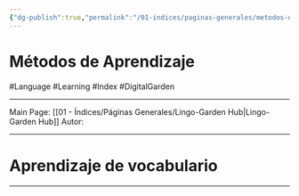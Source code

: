 ```yaml
---
{"dg-publish":true,"permalink":"/01-indices/paginas-generales/metodos-de-aprendizaje/"}
---
```


# Métodos de Aprendizaje
#Language #Learning #Index #DigitalGarden 
___
Main Page: [[01 - Índices/Páginas Generales/Lingo-Garden Hub\|Lingo-Garden Hub]]
Autor: 
___

# Aprendizaje de vocabulario

<style> .container {font-family: sans-serif; text-align: center;} .button-wrapper button {z-index: 1;height: 40px; width: 100px; margin: 10px;padding: 5px;} .excalidraw .App-menu_top .buttonList { display: flex;} .excalidraw-wrapper { height: 800px; margin: 50px; position: relative;} :root[dir="ltr"] .excalidraw .layer-ui__wrapper .zen-mode-transition.App-menu_bottom--transition-left {transform: none;} </style><script src="https://cdn.jsdelivr.net/npm/react@17/umd/react.production.min.js"></script><script src="https://cdn.jsdelivr.net/npm/react-dom@17/umd/react-dom.production.min.js"></script><script type="text/javascript" src="https://cdn.jsdelivr.net/npm/@excalidraw/excalidraw@0/dist/excalidraw.production.min.js"></script><div id="VocabLevelsexcalidraw.md1"></div><script>(function(){const InitialData={"type":"excalidraw","version":2,"source":"https://github.com/zsviczian/obsidian-excalidraw-plugin/releases/tag/2.12.4","elements":[{"id":"qLSO6YgLa4Z9ZuXOdEMIz","type":"rectangle","x":-4.296323450305991,"y":-1166.7173866277694,"width":326.07550715026395,"height":124.62571739250927,"angle":4.71238898038469,"strokeColor":"#1e1e1e","backgroundColor":"#fab005","fillStyle":"hachure","strokeWidth":4,"strokeStyle":"solid","roughness":0,"opacity":100,"groupIds":[],"frameId":null,"index":"a0","roundness":{"type":3},"seed":27639372,"version":574,"versionNonce":1725443532,"isDeleted":false,"boundElements":[{"type":"text","id":"3soziLcv"}],"updated":1751125354979,"link":null,"locked":false},{"id":"3soziLcv","type":"text","x":32.70627387482598,"y":-1133.085514947873,"width":252.0703125,"height":57.361974032716596,"angle":4.71238898038469,"strokeColor":"#1e1e1e","backgroundColor":"#fab005","fillStyle":"hachure","strokeWidth":4,"strokeStyle":"solid","roughness":0,"opacity":100,"groupIds":[],"frameId":null,"index":"a1","roundness":null,"seed":1418108916,"version":698,"versionNonce":477163852,"isDeleted":false,"boundElements":[],"updated":1751125354980,"link":null,"locked":false,"text":"Contenido","rawText":"Contenido","fontSize":47.80164502726383,"fontFamily":3,"textAlign":"center","verticalAlign":"middle","containerId":"qLSO6YgLa4Z9ZuXOdEMIz","originalText":"Contenido","autoResize":true,"lineHeight":1.2},{"id":"tvkY2nU5f2JzO94ESR4Nk","type":"rectangle","x":354.2160142541727,"y":-1533.765732372831,"width":336.31871679896335,"height":114.38250774380988,"angle":0,"strokeColor":"#1e1e1e","backgroundColor":"#ffec99","fillStyle":"solid","strokeWidth":4,"strokeStyle":"solid","roughness":0,"opacity":100,"groupIds":[],"frameId":null,"index":"a2","roundness":{"type":3},"seed":1267907188,"version":232,"versionNonce":1583146956,"isDeleted":false,"boundElements":[{"type":"text","id":"0aqO47h7"}],"updated":1751125354980,"link":null,"locked":false},{"id":"0aqO47h7","type":"text","x":410.3441226536544,"y":-1505.2554655172844,"width":224.0625,"height":57.361974032716596,"angle":0,"strokeColor":"#1e1e1e","backgroundColor":"#ffec99","fillStyle":"solid","strokeWidth":4,"strokeStyle":"solid","roughness":0,"opacity":100,"groupIds":[],"frameId":null,"index":"a3","roundness":null,"seed":2109683316,"version":350,"versionNonce":1706552140,"isDeleted":false,"boundElements":[],"updated":1751125354980,"link":null,"locked":false,"text":"Nivel A1","rawText":"Nivel A1","fontSize":47.80164502726383,"fontFamily":3,"textAlign":"center","verticalAlign":"middle","containerId":"tvkY2nU5f2JzO94ESR4Nk","originalText":"Nivel A1","autoResize":true,"lineHeight":1.2},{"id":"-jeIFVrlvuvCBr-KuH_Jg","type":"rectangle","x":354.2160142541727,"y":-1395.4824021153893,"width":339.7331200151964,"height":116.08970935192644,"angle":0,"strokeColor":"#1e1e1e","backgroundColor":"#ffec99","fillStyle":"solid","strokeWidth":4,"strokeStyle":"solid","roughness":0,"opacity":100,"groupIds":[],"frameId":null,"index":"a4","roundness":{"type":3},"seed":1379459148,"version":361,"versionNonce":414491084,"isDeleted":false,"boundElements":[{"type":"text","id":"AEusJdcd"}],"updated":1751125354980,"link":null,"locked":false},{"id":"AEusJdcd","type":"text","x":412.0513242617709,"y":-1366.1185344557844,"width":224.0625,"height":57.361974032716596,"angle":0,"strokeColor":"#1e1e1e","backgroundColor":"#ffec99","fillStyle":"solid","strokeWidth":4,"strokeStyle":"solid","roughness":0,"opacity":100,"groupIds":[],"frameId":null,"index":"a5","roundness":null,"seed":1962930636,"version":344,"versionNonce":1588716876,"isDeleted":false,"boundElements":[],"updated":1751125354980,"link":null,"locked":false,"text":"Nivel A2","rawText":"Nivel A2","fontSize":47.80164502726383,"fontFamily":3,"textAlign":"center","verticalAlign":"middle","containerId":"-jeIFVrlvuvCBr-KuH_Jg","originalText":"Nivel A2","autoResize":true,"lineHeight":1.2},{"id":"0LbdB0PqYq6Wjo31e0wFJ","type":"rectangle","x":357.6304174704058,"y":-1250.3702654254812,"width":336.31871679896335,"height":116.08970935192644,"angle":0,"strokeColor":"#1e1e1e","backgroundColor":"#ffec99","fillStyle":"solid","strokeWidth":4,"strokeStyle":"solid","roughness":0,"opacity":100,"groupIds":[],"frameId":null,"index":"a6","roundness":{"type":3},"seed":420746356,"version":247,"versionNonce":341793740,"isDeleted":false,"boundElements":[{"type":"text","id":"tjOPTF9B"}],"updated":1751125354980,"link":null,"locked":false},{"id":"tjOPTF9B","type":"text","x":413.7585258698875,"y":-1221.0063977658763,"width":224.0625,"height":57.361974032716596,"angle":0,"strokeColor":"#1e1e1e","backgroundColor":"#ffec99","fillStyle":"solid","strokeWidth":4,"strokeStyle":"solid","roughness":0,"opacity":100,"groupIds":[],"frameId":null,"index":"a7","roundness":null,"seed":417862004,"version":378,"versionNonce":366927692,"isDeleted":false,"boundElements":[],"updated":1751125354980,"link":null,"locked":false,"text":"Nivel B1","rawText":"Nivel B1","fontSize":47.80164502726383,"fontFamily":3,"textAlign":"center","verticalAlign":"middle","containerId":"0LbdB0PqYq6Wjo31e0wFJ","originalText":"Nivel B1","autoResize":true,"lineHeight":1.2},{"id":"O4VWzz4yS7B0NoMrVX4CC","type":"rectangle","x":357.6304174704058,"y":-1106.9653303436899,"width":332.90431358273025,"height":107.55370131134362,"angle":0,"strokeColor":"#1e1e1e","backgroundColor":"#ffec99","fillStyle":"solid","strokeWidth":4,"strokeStyle":"solid","roughness":0,"opacity":100,"groupIds":[],"frameId":null,"index":"a8","roundness":{"type":3},"seed":1450348020,"version":246,"versionNonce":266147276,"isDeleted":false,"boundElements":[{"type":"text","id":"XOUqR48U"}],"updated":1751125354980,"link":null,"locked":false},{"id":"XOUqR48U","type":"text","x":412.0513242617709,"y":-1081.8694667043762,"width":224.0625,"height":57.361974032716596,"angle":0,"strokeColor":"#1e1e1e","backgroundColor":"#ffec99","fillStyle":"solid","strokeWidth":4,"strokeStyle":"solid","roughness":0,"opacity":100,"groupIds":[],"frameId":null,"index":"a9","roundness":null,"seed":804972276,"version":347,"versionNonce":1505679692,"isDeleted":false,"boundElements":[],"updated":1751125354980,"link":null,"locked":false,"text":"Nivel B2","rawText":"Nivel B2","fontSize":47.80164502726383,"fontFamily":3,"textAlign":"center","verticalAlign":"middle","containerId":"O4VWzz4yS7B0NoMrVX4CC","originalText":"Nivel B2","autoResize":true,"lineHeight":1.2},{"id":"1ER-VNL1uLSPMco1-pzbT","type":"rectangle","x":361.04482068663896,"y":-975.5108065187142,"width":331.1971119746137,"height":107.55370131134362,"angle":0,"strokeColor":"#1e1e1e","backgroundColor":"#ffec99","fillStyle":"solid","strokeWidth":4,"strokeStyle":"solid","roughness":0,"opacity":100,"groupIds":[],"frameId":null,"index":"aA","roundness":{"type":3},"seed":2138515700,"version":186,"versionNonce":162385868,"isDeleted":false,"boundElements":[{"type":"text","id":"70LEZjpQ"}],"updated":1751125354980,"link":null,"locked":false},{"id":"70LEZjpQ","type":"text","x":414.6121266739458,"y":-950.4149428794007,"width":224.0625,"height":57.361974032716596,"angle":0,"strokeColor":"#1e1e1e","backgroundColor":"#ffec99","fillStyle":"solid","strokeWidth":4,"strokeStyle":"solid","roughness":0,"opacity":100,"groupIds":[],"frameId":null,"index":"aB","roundness":null,"seed":1480567796,"version":309,"versionNonce":953275212,"isDeleted":false,"boundElements":[],"updated":1751125354980,"link":null,"locked":false,"text":"Nivel C1","rawText":"Nivel C1","fontSize":47.80164502726383,"fontFamily":3,"textAlign":"center","verticalAlign":"middle","containerId":"1ER-VNL1uLSPMco1-pzbT","originalText":"Nivel C1","autoResize":true,"lineHeight":1.2},{"id":"7Bhz7hZEEMubsoGB-2t8D","type":"rectangle","x":361.04482068663896,"y":-845.7634843018552,"width":336.31871679896335,"height":110.96810452757674,"angle":0,"strokeColor":"#1e1e1e","backgroundColor":"#ffec99","fillStyle":"solid","strokeWidth":4,"strokeStyle":"solid","roughness":0,"opacity":100,"groupIds":[],"frameId":null,"index":"aC","roundness":{"type":3},"seed":844957044,"version":196,"versionNonce":1079085516,"isDeleted":false,"boundElements":[{"type":"text","id":"9UxmzsG1"}],"updated":1751125354980,"link":null,"locked":false},{"id":"9UxmzsG1","type":"text","x":417.17292908612063,"y":-818.9604190544252,"width":224.0625,"height":57.361974032716596,"angle":0,"strokeColor":"#1e1e1e","backgroundColor":"#ffec99","fillStyle":"solid","strokeWidth":4,"strokeStyle":"solid","roughness":0,"opacity":100,"groupIds":[],"frameId":null,"index":"aD","roundness":null,"seed":269975500,"version":309,"versionNonce":26725708,"isDeleted":false,"boundElements":[],"updated":1751125354980,"link":null,"locked":false,"text":"Nivel C2","rawText":"Nivel C2","fontSize":47.80164502726383,"fontFamily":3,"textAlign":"center","verticalAlign":"middle","containerId":"7Bhz7hZEEMubsoGB-2t8D","originalText":"Nivel C2","autoResize":true,"lineHeight":1.2},{"id":"2j8JfYnvknY2RsaYIhSGq","type":"line","x":238.12630490224626,"y":-1106.9653303436899,"width":104.13929809511048,"height":365.341144136945,"angle":0,"strokeColor":"#e03131","backgroundColor":"#ffec99","fillStyle":"solid","strokeWidth":4,"strokeStyle":"solid","roughness":0,"opacity":100,"groupIds":[],"frameId":null,"index":"aE","roundness":{"type":2},"seed":217308404,"version":137,"versionNonce":843596748,"isDeleted":false,"boundElements":[],"updated":1751125354980,"link":null,"locked":false,"points":[[0,0],[104.13929809511048,-365.341144136945]],"lastCommittedPoint":null,"startBinding":null,"endBinding":null,"startArrowhead":null,"endArrowhead":null,"polygon":false},{"id":"uSgtUG4WnahSmYo9EBWbF","type":"line","x":238.12630490224626,"y":-1103.5509271274566,"width":104.13929809511048,"height":303.8818862447486,"angle":0,"strokeColor":"#e03131","backgroundColor":"#ffec99","fillStyle":"solid","strokeWidth":4,"strokeStyle":"solid","roughness":0,"opacity":100,"groupIds":[],"frameId":null,"index":"aF","roundness":{"type":2},"seed":816895308,"version":194,"versionNonce":312863308,"isDeleted":false,"boundElements":[],"updated":1751125354980,"link":null,"locked":false,"points":[[0,0],[104.13929809511048,303.8818862447486]],"lastCommittedPoint":null,"startBinding":null,"endBinding":null,"startArrowhead":null,"endArrowhead":null,"polygon":false},{"id":"MyKfZuNnHNJ66PV7foAj0","type":"rectangle","x":719.3282315139041,"y":-1574.1762463586892,"width":361.7719538236389,"height":290.5072222282216,"angle":0,"strokeColor":"#1e1e1e","backgroundColor":"#a5d8ff","fillStyle":"solid","strokeWidth":4,"strokeStyle":"solid","roughness":0,"opacity":100,"groupIds":[],"frameId":null,"index":"aG","roundness":{"type":3},"seed":1144774516,"version":423,"versionNonce":361414860,"isDeleted":false,"boundElements":[{"type":"text","id":"8p5w2OHP"}],"updated":1751125354980,"link":null,"locked":false},{"id":"8p5w2OHP","type":"text","x":786.823171438419,"y":-1565.4987638939037,"width":226.78207397460938,"height":273.15225729865045,"angle":0,"strokeColor":"#1e1e1e","backgroundColor":"#a5d8ff","fillStyle":"solid","strokeWidth":4,"strokeStyle":"solid","roughness":0,"opacity":100,"groupIds":[],"frameId":null,"index":"aH","roundness":null,"seed":1115298892,"version":463,"versionNonce":287859788,"isDeleted":false,"boundElements":[],"updated":1751125354981,"link":null,"locked":false,"text":"Presentación\nFamilia, relaciones\nHogar\nCiudad\nClima\nCompras\nComida\nTiempo Libre","rawText":"Presentación\nFamilia, relaciones\nHogar\nCiudad\nClima\nCompras\nComida\nTiempo Libre","fontSize":27.315225729865045,"fontFamily":6,"textAlign":"center","verticalAlign":"middle","containerId":"MyKfZuNnHNJ66PV7foAj0","originalText":"Presentación\nFamilia, relaciones\nHogar\nCiudad\nClima\nCompras\nComida\nTiempo Libre","autoResize":true,"lineHeight":1.25},{"id":"3gwSzGT4Jo_gUl87K2XD1","type":"rectangle","x":1099.6055892193779,"y":-1570.0770507860916,"width":361.7719538236389,"height":290.5072222282216,"angle":0,"strokeColor":"#1e1e1e","backgroundColor":"#a5d8ff","fillStyle":"solid","strokeWidth":4,"strokeStyle":"solid","roughness":0,"opacity":100,"groupIds":[],"frameId":null,"index":"aI","roundness":{"type":3},"seed":127529548,"version":497,"versionNonce":1370356428,"isDeleted":false,"boundElements":[{"type":"text","id":"BytvYwCd"}],"updated":1751125354981,"link":null,"locked":false},{"id":"BytvYwCd","type":"text","x":1148.9393810726035,"y":-1544.3275522401404,"width":263.1043701171875,"height":239.00822513631914,"angle":0,"strokeColor":"#1e1e1e","backgroundColor":"#a5d8ff","fillStyle":"solid","strokeWidth":4,"strokeStyle":"solid","roughness":0,"opacity":100,"groupIds":[],"frameId":null,"index":"aJ","roundness":null,"seed":1589496012,"version":664,"versionNonce":94232140,"isDeleted":false,"boundElements":[],"updated":1751125354981,"link":null,"locked":false,"text":"Salud & Cuerpo\nTrabajo, Espacios\nMedios de transporte\nTecnología\nMedio-ambiente\nRopa\nAccesorios","rawText":"Salud & Cuerpo\nTrabajo, Espacios\nMedios de transporte\nTecnología\nMedio-ambiente\nRopa\nAccesorios","fontSize":27.315225729865045,"fontFamily":6,"textAlign":"center","verticalAlign":"middle","containerId":"3gwSzGT4Jo_gUl87K2XD1","originalText":"Salud & Cuerpo\nTrabajo, Espacios\nMedios de transporte\nTecnología\nMedio-ambiente\nRopa\nAccesorios","autoResize":true,"lineHeight":1.25},{"id":"pkxU7d1S3D3_sVBLcQPff","type":"rectangle","x":711.4035080209316,"y":-1265.6364144935342,"width":361.7719538236389,"height":290.5072222282216,"angle":0,"strokeColor":"#1e1e1e","backgroundColor":"#a5d8ff","fillStyle":"solid","strokeWidth":4,"strokeStyle":"solid","roughness":0,"opacity":100,"groupIds":[],"frameId":null,"index":"aK","roundness":{"type":3},"seed":1860362700,"version":517,"versionNonce":1298412748,"isDeleted":false,"boundElements":[{"type":"text","id":"xKoVa9Pk"}],"updated":1751125354981,"link":null,"locked":false},{"id":"xKoVa9Pk","type":"text","x":742.3576917198604,"y":-1239.886915947583,"width":299.86358642578125,"height":239.00822513631914,"angle":0,"strokeColor":"#1e1e1e","backgroundColor":"#a5d8ff","fillStyle":"solid","strokeWidth":4,"strokeStyle":"solid","roughness":0,"opacity":100,"groupIds":[],"frameId":null,"index":"aL","roundness":null,"seed":1581041740,"version":718,"versionNonce":1585862732,"isDeleted":false,"boundElements":[],"updated":1751125354981,"link":null,"locked":false,"text":"Tareas domésticas\nVida Profesional\nEntretenimiento\nMedios de comunicación\nConflictos personales\nHábitos saludables\nLugares turísticos","rawText":"Tareas domésticas\nVida Profesional\nEntretenimiento\nMedios de comunicación\nConflictos personales\nHábitos saludables\nLugares turísticos","fontSize":27.315225729865045,"fontFamily":6,"textAlign":"center","verticalAlign":"middle","containerId":"pkxU7d1S3D3_sVBLcQPff","originalText":"Tareas domésticas\nVida Profesional\nEntretenimiento\nMedios de comunicación\nConflictos personales\nHábitos saludables\nLugares turísticos","autoResize":true,"lineHeight":1.25},{"id":"J_WZX22qYdO5mSejb-8g9","type":"rectangle","x":1097.994792201957,"y":-1265.6364144935337,"width":361.7719538236389,"height":290.5072222282216,"angle":0,"strokeColor":"#1e1e1e","backgroundColor":"#a5d8ff","fillStyle":"solid","strokeWidth":4,"strokeStyle":"solid","roughness":0,"opacity":100,"groupIds":[],"frameId":null,"index":"aM","roundness":{"type":3},"seed":859424844,"version":461,"versionNonce":657288908,"isDeleted":false,"boundElements":[{"type":"text","id":"zGHyWLWu"}],"updated":1751125354981,"link":null,"locked":false},{"id":"zGHyWLWu","type":"text","x":1151.6026090185615,"y":-1256.9589320287482,"width":254.5563201904297,"height":273.15225729865045,"angle":0,"strokeColor":"#1e1e1e","backgroundColor":"#a5d8ff","fillStyle":"solid","strokeWidth":4,"strokeStyle":"solid","roughness":0,"opacity":100,"groupIds":[],"frameId":null,"index":"aN","roundness":null,"seed":1945296588,"version":657,"versionNonce":1247924812,"isDeleted":false,"boundElements":[],"updated":1751125354981,"link":null,"locked":false,"text":"Vida política\nEducación formal\nCiencia y tecnología\nEconomía\nArte y cultura\nCambio climático\nEmociones\nViajes e immigración","rawText":"Vida política\nEducación formal\nCiencia y tecnología\nEconomía\nArte y cultura\nCambio climático\nEmociones\nViajes e immigración","fontSize":27.315225729865045,"fontFamily":6,"textAlign":"center","verticalAlign":"middle","containerId":"J_WZX22qYdO5mSejb-8g9","originalText":"Vida política\nEducación formal\nCiencia y tecnología\nEconomía\nArte y cultura\nCambio climático\nEmociones\nViajes e immigración","autoResize":true,"lineHeight":1.25},{"id":"MjMUVvCAUEnN538GJQ_U2","type":"rectangle","x":714.6251020557731,"y":-961.1957782009758,"width":361.7719538236389,"height":290.5072222282216,"angle":0,"strokeColor":"#1e1e1e","backgroundColor":"#a5d8ff","fillStyle":"solid","strokeWidth":4,"strokeStyle":"solid","roughness":0,"opacity":100,"groupIds":[],"frameId":null,"index":"aO","roundness":{"type":3},"seed":966551884,"version":475,"versionNonce":1032431820,"isDeleted":false,"boundElements":[{"type":"text","id":"YgOjG7DK"}],"updated":1751125354981,"link":null,"locked":false},{"id":"YgOjG7DK","type":"text","x":787.40451158478,"y":-935.4462796550246,"width":216.213134765625,"height":239.00822513631914,"angle":0,"strokeColor":"#1e1e1e","backgroundColor":"#a5d8ff","fillStyle":"solid","strokeWidth":4,"strokeStyle":"solid","roughness":0,"opacity":100,"groupIds":[],"frameId":null,"index":"aP","roundness":null,"seed":928604108,"version":672,"versionNonce":934300748,"isDeleted":false,"boundElements":[],"updated":1751125354982,"link":null,"locked":false,"text":"Desafíos sociales\nCultura y arte\nOpinión pública\nÉtica y tecnología\nCrisis ambiental\nPsicología\nEstilo de vida","rawText":"Desafíos sociales\nCultura y arte\nOpinión pública\nÉtica y tecnología\nCrisis ambiental\nPsicología\nEstilo de vida","fontSize":27.315225729865045,"fontFamily":6,"textAlign":"center","verticalAlign":"middle","containerId":"MjMUVvCAUEnN538GJQ_U2","originalText":"Desafíos sociales\nCultura y arte\nOpinión pública\nÉtica y tecnología\nCrisis ambiental\nPsicología\nEstilo de vida","autoResize":true,"lineHeight":1.25},{"id":"QKb4w8EUTY6dvxwY9S-jx","type":"rectangle","x":1096.383995184536,"y":-954.7525901312915,"width":361.7719538236389,"height":290.5072222282216,"angle":0,"strokeColor":"#1e1e1e","backgroundColor":"#a5d8ff","fillStyle":"solid","strokeWidth":4,"strokeStyle":"solid","roughness":0,"opacity":100,"groupIds":[],"frameId":null,"index":"aQ","roundness":{"type":3},"seed":784725620,"version":468,"versionNonce":788062924,"isDeleted":false,"boundElements":[{"type":"text","id":"muCT4VaJ"}],"updated":1751125354982,"link":null,"locked":false},{"id":"muCT4VaJ","type":"text","x":1144.6663344010428,"y":-894.859059423009,"width":265.207275390625,"height":170.72016081165654,"angle":0,"strokeColor":"#1e1e1e","backgroundColor":"#a5d8ff","fillStyle":"solid","strokeWidth":4,"strokeStyle":"solid","roughness":0,"opacity":100,"groupIds":[],"frameId":null,"index":"aR","roundness":null,"seed":2099709940,"version":611,"versionNonce":1425131084,"isDeleted":false,"boundElements":[],"updated":1751125354982,"link":null,"locked":false,"text":"Filosofía\nLiteratura\nPolítica global\nConceptos abstractos\nProspectivas futuras","rawText":"Filosofía\nLiteratura\nPolítica global\nConceptos abstractos\nProspectivas futuras","fontSize":27.315225729865045,"fontFamily":6,"textAlign":"center","verticalAlign":"middle","containerId":"QKb4w8EUTY6dvxwY9S-jx","originalText":"Filosofía\nLiteratura\nPolítica global\nConceptos abstractos\nProspectivas futuras","autoResize":true,"lineHeight":1.25},{"id":"wulmMtTT2jhhvUy6uqFm_","type":"rectangle","x":857.6739641540661,"y":-1736.4880210010579,"width":482.475683530097,"height":108.07455311074152,"angle":0,"strokeColor":"#1e1e1e","backgroundColor":"#ffec99","fillStyle":"hachure","strokeWidth":4,"strokeStyle":"solid","roughness":0,"opacity":100,"groupIds":[],"frameId":null,"index":"aS","roundness":{"type":3},"seed":679419252,"version":147,"versionNonce":1509629132,"isDeleted":false,"boundElements":[{"type":"text","id":"HFe3wdYG"}],"updated":1751125354982,"link":null,"locked":false},{"id":"HFe3wdYG","type":"text","x":971.3814561876693,"y":-1712.326772587727,"width":255.06069946289062,"height":59.752056284079785,"angle":0,"strokeColor":"#1e1e1e","backgroundColor":"#ffec99","fillStyle":"hachure","strokeWidth":4,"strokeStyle":"solid","roughness":0,"opacity":100,"groupIds":[],"frameId":null,"index":"aT","roundness":null,"seed":2105692660,"version":280,"versionNonce":279330892,"isDeleted":false,"boundElements":[],"updated":1751125354982,"link":null,"locked":false,"text":"Vocabulario","rawText":"Vocabulario","fontSize":47.80164502726383,"fontFamily":6,"textAlign":"center","verticalAlign":"middle","containerId":"wulmMtTT2jhhvUy6uqFm_","originalText":"Vocabulario","autoResize":true,"lineHeight":1.25}],"appState":{"theme":"light","viewBackgroundColor":"#fffce8","currentItemStrokeColor":"#1e1e1e","currentItemBackgroundColor":"#ffec99","currentItemFillStyle":"hachure","currentItemStrokeWidth":4,"currentItemStrokeStyle":"solid","currentItemRoughness":0,"currentItemOpacity":100,"currentItemFontFamily":6,"currentItemFontSize":28,"currentItemTextAlign":"left","currentItemStartArrowhead":null,"currentItemEndArrowhead":"arrow","currentItemArrowType":"round","scrollX":474.9705644912387,"scrollY":2296.8792220752125,"zoom":{"value":0.389088},"currentItemRoundness":"round","gridSize":20,"gridStep":5,"gridModeEnabled":false,"gridColor":{"Bold":"rgba(255, 242, 156, 0.5)","Regular":"rgba(255, 245, 181, 0.5)"},"currentStrokeOptions":null,"frameRendering":{"enabled":true,"clip":true,"name":true,"outline":true},"objectsSnapModeEnabled":false,"activeTool":{"type":"selection","customType":null,"locked":false,"fromSelection":false,"lastActiveTool":null}},"files":{}};InitialData.scrollToContent=true;App=()=>{const e=React.useRef(null),t=React.useRef(null),[n,i]=React.useState({width:void 0,height:void 0});return React.useEffect(()=>{i({width:t.current.getBoundingClientRect().width,height:t.current.getBoundingClientRect().height});const e=()=>{i({width:t.current.getBoundingClientRect().width,height:t.current.getBoundingClientRect().height})};return window.addEventListener("resize",e),()=>window.removeEventListener("resize",e)},[t]),React.createElement(React.Fragment,null,React.createElement("div",{className:"excalidraw-wrapper",ref:t},React.createElement(ExcalidrawLib.Excalidraw,{ref:e,width:n.width,height:n.height,initialData:InitialData,viewModeEnabled:!0,zenModeEnabled:!0,gridModeEnabled:!1})))},excalidrawWrapper=document.getElementById("VocabLevelsexcalidraw.md1");ReactDOM.render(React.createElement(App),excalidrawWrapper);})();</script>





___
